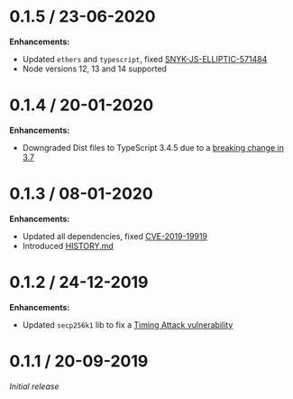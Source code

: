 # 0.1.5 / 23-06-2020

**Enhancements:**
- Updated `ethers` and `typescript`, fixed [SNYK-JS-ELLIPTIC-571484](https://snyk.io/vuln/SNYK-JS-ELLIPTIC-571484)
- Node versions 12, 13 and 14 supported

# 0.1.4 / 20-01-2020

**Enhancements:**
- Downgraded Dist files to TypeScript 3.4.5 due to a [breaking change in 3.7](https://github.com/microsoft/TypeScript/issues/33939)

# 0.1.3 / 08-01-2020

**Enhancements:**
- Updated all dependencies, fixed [CVE-2019-19919](https://github.com/advisories/GHSA-w457-6q6x-cgp9)
- Introduced [HISTORY.md](HISTORY.md)

# 0.1.2 / 24-12-2019

**Enhancements:**
- Updated `secp256k1` lib to fix a [Timing Attack vulnerability](https://app.snyk.io/vuln/SNYK-JS-ELLIPTIC-511941)

# 0.1.1 / 20-09-2019

*Initial release*
